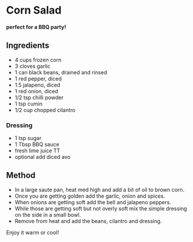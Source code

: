 # Corn Salad

#### perfect for a BBQ party!

## Ingredients

* 4 cups frozen corn
* 3 cloves garlic
* 1 can black beans, drained and rinsed
* 1 red pepper, diced
* 1.5 jalapeno, diced
* 1 red onion, diced
* 1/2 tsp chilli powder
* 1 tsp cumin
* 1/2 cup chopped cilantro

### Dressing

* 1 tsp sugar
* 1 Tbsp BBQ sauce
* fresh lime juice TT
* optional add diced avo

## Method

- In a large saute pan, heat med high and add a bit of oil to brown corn.
- Once you are getting golden add the garlic, onion and spices. 
- When onions are getting soft add the bell and jalapeno peppers.
- While those are getting soft but not overly soft mix the simple dressing on the side in a small bowl.
- Remove from heat and add the beans, cilantro and dressing. 

Enjoy it warm or cool! 
